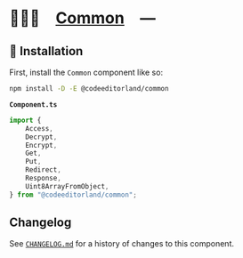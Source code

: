 # 👨🏻‍🏭 [Common] —

## 🚀 Installation

First, install the `Common` component like so:

```sh
npm install -D -E @codeeditorland/common
```

**`Component.ts`**

```ts
import {
	Access,
	Decrypt,
	Encrypt,
	Get,
	Put,
	Redirect,
	Response,
	Uint8ArrayFromObject,
} from "@codeeditorland/common";
```

[Common]: HTTPS://npmjs.org/@codeeditorland/common

## Changelog

See [`CHANGELOG.md`](CHANGELOG.md) for a history of changes to this component.
